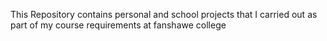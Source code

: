 This Repository contains personal and school projects that I carried out as part of my course requirements at fanshawe college
